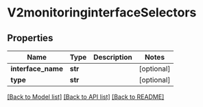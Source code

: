 # V2monitoringinterfaceSelectors

## Properties
Name | Type | Description | Notes
------------ | ------------- | ------------- | -------------
**interface_name** | **str** |  | [optional] 
**type** | **str** |  | [optional] 

[[Back to Model list]](../README.md#documentation-for-models) [[Back to API list]](../README.md#documentation-for-api-endpoints) [[Back to README]](../README.md)

